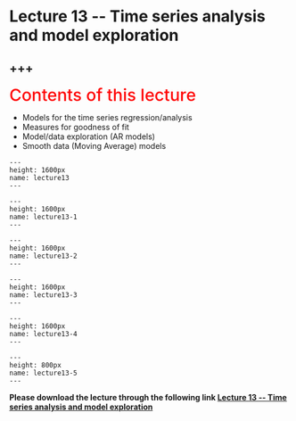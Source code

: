 # Lecture 13 -- Time series analysis and model exploration

+++
---

<span style = "color: red; font-weight: 500;  font-size: 30px; text-align: left">Contents of this lecture</span>  <br />

* Models for the time series regression/analysis
* Measures for goodness of fit
* Model/data exploration (AR models)
* Smooth data (Moving Average) models


```{figure} ./lectures/lecture13.png
---
height: 1600px
name: lecture13
---
```
```{figure} ./lectures/lecture13-1.png
---
height: 1600px
name: lecture13-1
---
```
```{figure} ./lectures/lecture13-2.png
---
height: 1600px
name: lecture13-2
---
```
```{figure} ./lectures/lecture13-3.png
---
height: 1600px
name: lecture13-3
---
```
```{figure} ./lectures/lecture13-4.png
---
height: 1600px
name: lecture13-4
---
```
```{figure} ./lectures/lecture13-5.png
---
height: 800px
name: lecture13-5
---
```

**Please download the lecture through the following link [Lecture 13 -- Time series analysis and model exploration](https://github.com/wengangmao/fmms050/blob/main/contents/time-series/lectures/Lecture%2013%20-%20Time%20series%20analysis%20and%20model%20exploration.pdf)**
